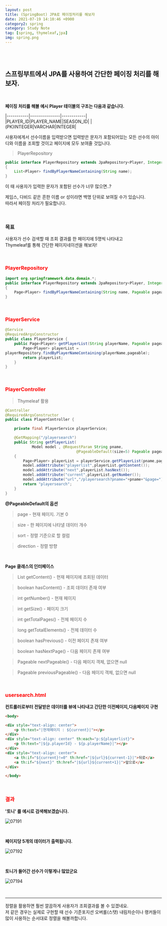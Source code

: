 ```yaml
---
layout: post
title: (SpringBoot) JPA로 페이징처리를 해보자
date: 2021-07-19 14:10:46 +0900
category2: spring
category: Study Note
tag: [spring, thymeleaf,jpa]
img: spring.png 
---
```

<br>

<br>  




##  스프링부트에서 JPA를 사용하여 간단한 페이징 처리를 해보자. 
  
<br>  



  
  
**페이징 처리를 해볼 예시 Player 테이블의 구조는 다음과 같습니다.**  

|-----------|---------------|------------|
|PLAYER_ID|PLAYER_NAME|SEASON_ID|
|(PK)INTEGER|VARCHAR|INTEGER|
  
 사용자에게서 선수이름을 입력받으면 입력받은 문자가 포함되어있는 모든 선수의 아이디와 이름을 조회할 것이고 페이지에 모두 보여줄 것입니다.  
 
>PlayerRepository
 
```java
public interface PlayerRepository extends JpaRepository<Player, Integer> 
{
    List<Player> findByPlayerNameContaining(String name);
}
``` 
 
 이 때 사용자가 입력한 문자가 포함된 선수가 너무 많으면..?   

 제임스, 다비드 같은 흔한 이름 or 성이라면 백명 단위로 보여질 수가 있습니다.  
따라서 페이징 처리가 필요합니다.  
  
<br>  

### 목표  

 사용자가 선수 검색할 때 조회 결과를 한 페이지에 5명씩 나타내고   
  Thymeleaf를 통해 간단한 페이지네이션을 해보자!  

<br>  

<h3 style='color:red'>PlayerRepository</h3> 
 
  
```java
import org.springframework.data.domain.*;
public interface PlayerRepository extends JpaRepository<Player, Integer> 
{
    Page<Player> findByPlayerNameContaining(String name, Pageable pageable);
}
```

<br>  

  
<h3 style='color:red'>PlayerService</h3> 
 
```java
@Service
@RequiredArgsConstructor
public class PlayerService {
    public Page<Player> getPlayerList(String playerName, Pageable pageable){
        Page<Player> playerList = 
playerRepository.findByPlayerNameContaining(playerName,pageable);
        return playerList;
    }
}
```
  
<br>  

<h3 style='color:red'>PlayerController</h3> 

> Thymeleaf 활용  

```java
@Controller
@RequiredArgsConstructor
public class PlayerController {

    private final PlayerService playerService;

    @GetMapping("/playersearch")
    public String getPlayerList(
            Model model , @RequestParam String pname,
                                @PageableDefault(size=5) Pageable pageable)
    {
        Page<Player> playerList = playerService.getPlayerList(pname,pageable);
        model.addAttribute("playerlist",playerList.getContent());
        model.addAttribute("next",playerList.hasNext());
        model.addAttribute("current",playerList.getNumber());
        model.addAttribute("url","/playersearch?pname="+pname+"&page=");
        return "playersearch";
    }
}
```  
**@PageableDefault의 옵션**  
> page - 현재 페이지. 기본 0  

> size - 한 페이지에 나타낼 데이터 개수  

> sort - 정렬 기준으로 할 컬럼  

> direction - 정렬 방향  
  
<br>  

**Page 클래스의 인터페이스**  

> List<T> getContent() - 현재 페이지에 조회된 데이터  

> boolean hasContent() - 조회 데이터 존재 여부  

> int getNumber() - 현재 페이지  

> int getSize() - 페이지 크기  

> int getTotalPages() - 전체 페이지 수  

> long getTotalElements() - 전체 데이터 수  

> boolean hasPrevious() - 이전 페이지 존재 여부  

> boolean hasNextPage() - 다음 페이지 존재 여부  

> Pageable nextPageable() - 다음 페이지 객체, 없으면 null  

> Pageable previousPageable() - 다음 페이지 객체, 없으면 null
  
<br>  
  

<h3 style='color:red'>usersearch.html</h3>  
  
**컨트롤러로부터 전달받은 데이터를 뷰에 나타내고 간단한 이전페이지,다음페이지 구현**

```html
<body>

<div style="text-align: center">
    <p th:text="|현재페이지 : ${current}|"></p>
</div>
<div style="text-align: center" th:each="p:${playerlist}">
    <p th:text="|${p.playerId} - ${p.playerName}|"></p>
</div>
<div style="text-align: center">
    <a th:if="${current}!=0" th:href="|${url}${current-1}|">뒤로</a>
    <a th:if="${next}" th:href="|${url}${current+1}|">앞으로</a>
</div>

</body>
```

<br>  
  
<h3 style='color:red'>결과</h3>  
  
**'토니' 를 예시로 검색해보겠습니다.**  

![07191](https://user-images.githubusercontent.com/76927397/126260926-d1a6e807-8f96-4b2f-a29e-c46251c79a1a.PNG)
  
<br>  

**페이지당 5개의 데이터가 출력됩니다.**    
  

![07192](https://user-images.githubusercontent.com/76927397/126261011-2bf270a6-04a4-4e70-9e4b-22c6907a0710.PNG)
  
<br>  

**토니가 들어간 선수가 이렇게나 많았군요**  
  
![07194](https://user-images.githubusercontent.com/76927397/126261209-c397d73e-e39d-45df-9c7b-fae5a2afc5a4.PNG)

<br>  
   
------
  

정렬을 활용하면  훨씬 깔끔하게 사용자가 조회결과를 볼 수 있겠네요.   
저 같은 경우는 실제로 구현할 때 선수 기준포지션 오버롤(스탯) 내림차순이나 랭커들이 많이 사용하는 순서대로 정렬을 해볼까합니다.
  
  
